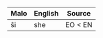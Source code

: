 Malo                    | English          | Source
----------------------- | ---------------- | --------------
ŝi                      | she              | EO < EN


